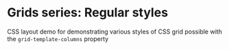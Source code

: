 # Grids series: Regular styles

CSS layout demo for demonstrating various styles of CSS grid possible with the `grid-template-columns` property
